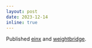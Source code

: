 ```yaml
---
layout: post
date: 2023-12-14
inline: true
---
```


Published <a href="https://github.com/fferflo/einx">einx</a> and <a href="https://github.com/fferflo/weightbridge">weightbridge</a>.